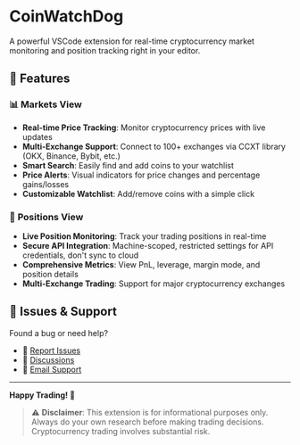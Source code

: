 # CoinWatchDog

A powerful VSCode extension for real-time cryptocurrency market monitoring and position tracking right in your editor.

## 🚀 Features

### 📊 **Markets View**
- **Real-time Price Tracking**: Monitor cryptocurrency prices with live updates
- **Multi-Exchange Support**: Connect to 100+ exchanges via CCXT library (OKX, Binance, Bybit, etc.)
- **Smart Search**: Easily find and add coins to your watchlist
- **Price Alerts**: Visual indicators for price changes and percentage gains/losses
- **Customizable Watchlist**: Add/remove coins with a simple click

### 💼 **Positions View**
- **Live Position Monitoring**: Track your trading positions in real-time
- **Secure API Integration**: Machine-scoped, restricted settings for API credentials, don't sync to cloud
- **Comprehensive Metrics**: View PnL, leverage, margin mode, and position details
- **Multi-Exchange Trading**: Support for major cryptocurrency exchanges

<!-- ## 📸 Screenshots

![Markets View](https://raw.githubusercontent.com/shu-hari/CoinWatchDog/main/resources/screenshot-markets.png)
![Positions View](https://raw.githubusercontent.com/shu-hari/CoinWatchDog/main/resources/screenshot-positions.png) -->

## 🐛 Issues & Support

Found a bug or need help?

- 📝 [Report Issues](https://github.com/shu-hari/CoinWatchDog/issues)
- 💬 [Discussions](https://github.com/shu-hari/CoinWatchDog/discussions)
- 📧 [Email Support](mailto:china.nishu@gmail.com)

---

**Happy Trading! 🚀**

> ⚠️ **Disclaimer**: This extension is for informational purposes only. Always do your own research before making trading decisions. Cryptocurrency trading involves substantial risk.
